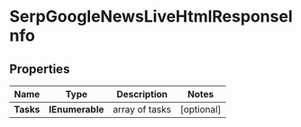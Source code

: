 # SerpGoogleNewsLiveHtmlResponseInfo


## Properties

| Name | Type | Description | Notes |
|------------ | ------------- | ------------- | -------------|
**Tasks** | **IEnumerable<SerpGoogleNewsLiveHtmlTaskInfo>** | array of tasks |[optional]|